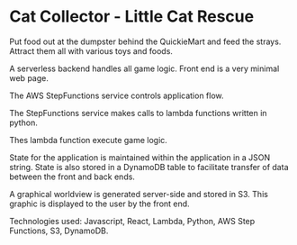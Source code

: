# Cat Collector - Little Cat Rescue
Put food out at the dumpster behind the QuickieMart and feed the strays.
Attract them all with various toys and foods.


A serverless backend handles all game logic. Front end is a very minimal web page.

The AWS StepFunctions service controls application flow.

The StepFunctions service makes calls to lambda functions written in python. 

Thes lambda function execute game logic.

State for the application is maintained within the application in a JSON string. State is also stored in a DynamoDB table to facilitate transfer of data between the front and back ends.

A graphical worldview is generated server-side and stored in S3. This graphic is displayed to the user by the front end.


Technologies used: Javascript, React, Lambda, Python, AWS Step Functions, S3, DynamoDB.
